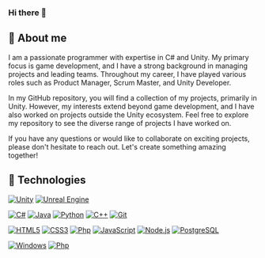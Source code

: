### Hi there 👋
## 🙍 About me
I am a passionate programmer with expertise in C# and Unity. My primary focus is game development, and I have a strong background in managing projects and leading teams. Throughout my career, I have played various roles such as Product Manager, Scrum Master, and Unity Developer.

In my GitHub repository, you will find a collection of my projects, primarily in Unity. However, my interests extend beyond game development, and I have also worked on projects outside the Unity ecosystem. Feel free to explore my repository to see the diverse range of projects I have worked on.

If you have any questions or would like to collaborate on exciting projects, please don't hesitate to reach out. Let's create something amazing together!

## 🔧 Technologies

[![Unity](https://img.shields.io/badge/unity-%23000000.svg?style=for-the-badge&logo=unity&logoColor=white)](https://github.com/Bartex890/)
[![Unreal Engine](https://img.shields.io/badge/unrealengine-%23313131.svg?style=for-the-badge&logo=unrealengine&logoColor=white)](https://github.com/Bartex890/)

[![C#](https://img.shields.io/badge/C%23-239120?style=for-the-badge&logo=c-sharp&logoColor=white)](https://github.com/Bartex890/)
[![Java](https://img.shields.io/badge/Java-ED8B00?style=for-the-badge&logo=java&logoColor=white)](https://github.com/Bartex890/)
[![Python](https://img.shields.io/badge/Python-3776AB?style=for-the-badge&logo=python&logoColor=white)](https://github.com/Bartex890/)
[![C++](https://img.shields.io/badge/C%2B%2B-00599C?style=for-the-badge&logo=c%2B%2B&logoColor=white)](https://github.com/Bartex890/)
[![Git](https://img.shields.io/badge/-Git-black?style=flat-square&logo=git)](https://github.com/Bartex890/)

[![HTML5](https://img.shields.io/badge/-HTML5-E34F26?style=flat-square&logo=html5&logoColor=white)](https://github.com/Bartex890/)
[![CSS3](https://img.shields.io/badge/-CSS3-1572B6?style=flat-square&logo=css3)](https://github.com/Bartex890/)
[![Php](https://img.shields.io/badge/PHP-777BB4?style=for-the-badge&logo=php&logoColor=white)](https://github.com/Bartex890/)
[![JavaScript](https://img.shields.io/badge/-JavaScript-black?style=flat-square&logo=javascript)](https://github.com/Bartex890/)
[![Node.js](https://img.shields.io/badge/-Node.js-green?style=flat-square&logo=Node.js)](https://github.com/Bartex890/)
[![PostgreSQL](https://img.shields.io/badge/-PostgreSQL-blue?style=flat-square&logo=PostgreSQL)](https://github.com/Bartex890/)

[![Windows](https://img.shields.io/badge/Windows-0078D6?style=for-the-badge&logo=windows&logoColor=white)](https://github.com/Bartex890/)
[![Php](https://img.shields.io/badge/Linux-FCC624?style=for-the-badge&logo=linux&logoColor=black)](https://github.com/Bartex890/)
